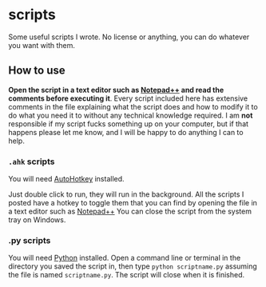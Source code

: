 # scripts
Some useful scripts I wrote. No license or anything, you can do whatever you
want with them.

## How to use
**Open the script in a text editor such as
[Notepad++](https://notepad-plus-plus.org/downloads/) and read the comments
before executing it**. Every script included here has extensive comments in the file
explaining what the script does and how to modify it to do what you need it to
without any technical knowledge required. I am **not** responsible if my script
fucks something up on your computer, but if that happens please let me know,
and I will be happy to do anything I can to help.
### `.ahk` scripts
You will need [AutoHotkey](https://www.autohotkey.com/) installed.

Just double click to run, they will run in the background.
All the scripts I posted have a hotkey to toggle them that you can
find by opening the file in a text editor such as
[Notepad++](https://notepad-plus-plus.org/downloads/) 
You can close the script from the system tray on Windows.

### .py scripts
You will need [Python](https://www.python.org/downloads/) installed.
Open a command line or terminal in the directory you saved the script in,
then type `python scriptname.py` assuming the file is named `scriptname.py`.
The script will close when it is finished.

